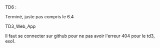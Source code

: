 TD6 :

Terminé, juste pas compris le 6.4



TD3_Web_App

Il faut se connecter sur github pour ne pas avoir l'erreur 404 pour le td3, exo1.
